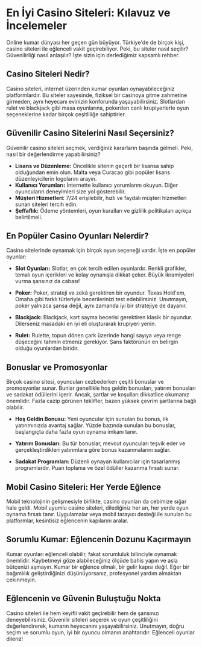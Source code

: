 # En İyi Casino Siteleri: Kılavuz ve İncelemeler

Online kumar dünyası her geçen gün büyüyor. Türkiye'de de birçok kişi, casino siteleri ile eğlenceli vakit geçirebiliyor. Peki, bu siteler nasıl seçilir? Güvenilirliği nasıl anlaşılır? İşte sizin için derlediğimiz kapsamlı rehber.

## Casino Siteleri Nedir?

Casino siteleri, internet üzerinden kumar oyunları oynayabileceğiniz platformlardır. Bu siteler sayesinde, fiziksel bir casinoya gitme zahmetine girmeden, aynı heyecanı evinizin konforunda yaşayabilirsiniz. Slotlardan rulet ve blackjack gibi masa oyunlarına, pokerden canlı krupiyerlerle oyun seçeneklerine kadar birçok çeşitliliğe sahiptirler.

## Güvenilir Casino Sitelerini Nasıl Seçersiniz?

Güvenilir casino siteleri seçmek, verdiğiniz kararların başında gelmeli. Peki, nasıl bir değerlendirme yapabilirsiniz?

- **Lisans ve Düzenleme:** Öncelikle sitenin geçerli bir lisansa sahip olduğundan emin olun. Malta veya Curacao gibi popüler lisans düzenleyicilerin logolarını arayın.
- **Kullanıcı Yorumları:** İnternette kullanıcı yorumlarını okuyun. Diğer oyuncuların deneyimleri size yol gösterebilir.
- **Müşteri Hizmetleri:** 7/24 erişilebilir, hızlı ve faydalı müşteri hizmetleri sunan siteleri tercih edin.
- **Şeffaflık:** Ödeme yöntemleri, oyun kuralları ve gizlilik politikaları açıkça belirtilmeli.

## En Popüler Casino Oyunları Nelerdir?

Casino sitelerinde oynamak için birçok oyun seçeneği vardır. İşte en popüler oyunlar:

- **Slot Oyunları:** Slotlar, en çok tercih edilen oyunlardır. Renkli grafikler, temalı oyun içerikleri ve kolay oynanışla dikkat çeker. Büyük ikramiyeleri vurma şansınız da cabası!
  
- **Poker:** Poker, strateji ve zekâ gerektiren bir oyundur. Texas Hold'em, Omaha gibi farklı türleriyle becerilerinizi test edebilirsiniz. Unutmayın, poker yalnızca şansa değil, aynı zamanda iyi bir stratejiye de dayanır.
  
- **Blackjack:** Blackjack, kart sayma becerisi gerektiren klasik bir oyundur. Dilerseniz masadaki en iyi eli oluşturarak krupiyeri yenin.
  
- **Rulet:** Rulette, topun dönen çark üzerinde hangi sayıya veya renge düşeceğini tahmin etmeniz gerekiyor. Şans faktörünün en belirgin olduğu oyunlardan biridir.

## Bonuslar ve Promosyonlar

Birçok casino sitesi, oyuncuları cezbederken çeşitli bonuslar ve promosyonlar sunar. Bunlar genellikle hoş geldin bonusları, yatırım bonusları ve sadakat ödüllerini içerir. Ancak, şartlar ve koşulları dikkatlice okumanız önemlidir. Fazla cazip görünen teklifler, bazen yüksek çevrim şartlarına bağlı olabilir.

- **Hoş Geldin Bonusu:** Yeni oyuncular için sunulan bu bonus, ilk yatırımınızda avantaj sağlar. Yüzde bazında sunulan bu bonuslar, başlangıçta daha fazla oyun oynama imkanı tanır.

- **Yatırım Bonusları:** Bu tür bonuslar, mevcut oyuncuları teşvik eder ve gerçekleştirdikleri yatırımlara göre bonus kazanmalarını sağlar.

- **Sadakat Programları:** Düzenli oynayan kullanıcılar için tasarlanmış programlardır. Puan toplama ve özel ödüller kazanma fırsatı sunar.

## Mobil Casino Siteleri: Her Yerde Eğlence

Mobil teknolojinin gelişmesiyle birlikte, casino oyunları da cebimize sığar hale geldi. Mobil uyumlu casino siteleri, dilediğiniz her an, her yerde oyun oynama fırsatı tanır. Uygulamalar veya mobil tarayıcı desteği ile sunulan bu platformlar, kesintisiz eğlencenin kapılarını aralar.

## Sorumlu Kumar: Eğlencenin Dozunu Kaçırmayın

Kumar oyunları eğlenceli olabilir, fakat sorumluluk bilinciyle oynamak önemlidir. Kaybetmeyi göze alabileceğiniz ölçüde bahis yapın ve asla bütçenizi aşmayın. Kumar bir eğlence olmalı, bir gelir kapısı değil. Eğer bir bağımlılık geliştirdiğinizi düşünüyorsanız, profesyonel yardım almaktan çekinmeyin.

## Eğlencenin ve Güvenin Buluştuğu Nokta

Casino siteleri ile hem keyifli vakit geçirebilir hem de şansınızı deneyebilirsiniz. Güvenilir siteleri seçerek ve oyun çeşitliliğini değerlendirerek, kumarın heyecanını yaşayabilirsiniz. Unutmayın, doğru seçim ve sorumlu oyun, iyi bir oyuncu olmanın anahtarıdır. Eğlenceli oyunlar dileriz!
